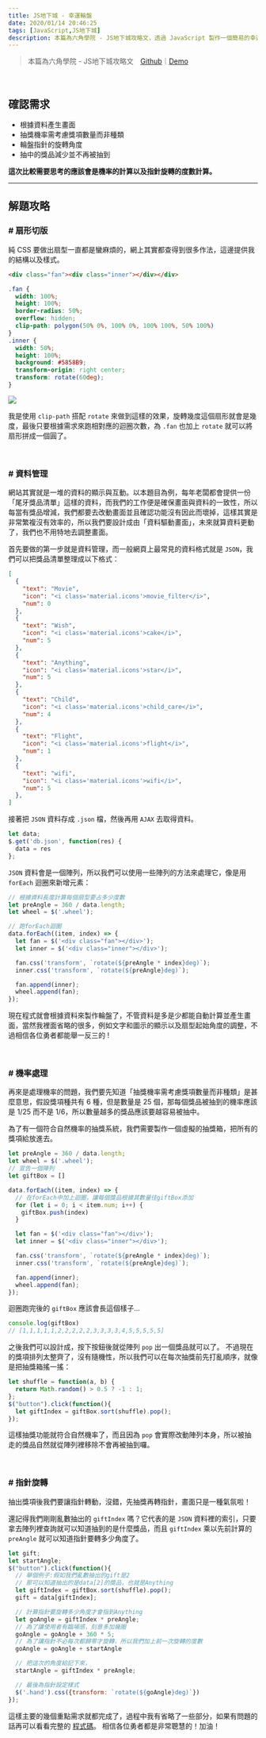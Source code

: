 ```yaml
---
title: JS地下城 - 幸運輪盤
date: 2020/01/14 20:46:25
tags: [JavaScript,JS地下城]
description: 本篇為六角學院 - JS地下城攻略文，透過 JavaScript 製作一個簡易的幸運輪盤，讓使用者可以透過按鈕抽獎，並且可以設定獎品的數量、機率、獎品圖示等。
---
```

> 本篇為六角學院 - JS地下城攻略文　[Github](https://github.com/f820602h/Lucky-Wheel/)｜[Demo](https://f820602h.github.io/Lucky-Wheel/)

<br />

## 確認需求

* 根據資料產生畫面
* 抽獎機率需考慮獎項數量而非種類
* 輪盤指針的旋轉角度
* 抽中的獎品減少並不再被抽到

**這次比較需要思考的應該會是機率的計算以及指針旋轉的度數計算。**

---

## 解題攻略

### # 扇形切版

純 CSS 要做出扇型一直都是蠻麻煩的，網上其實都查得到很多作法，這邊提供我的結構以及樣式。
```html
<div class="fan"><div class="inner"></div></div>
```

```css
.fan {
  width: 100%;
  height: 100%;
  border-radius: 50%;
  overflow: hidden;
  clip-path: polygon(50% 0%, 100% 0%, 100% 100%, 50% 100%)
}
.inner {
  width: 50%;
  height: 100%;
  background: #5858B9;
  transform-origin: right center;
  transform: rotate(60deg);
}
```

![](https://cdn-images-1.medium.com/max/2598/1*Ax_ixX4Hrwu2373gUrTgAw.jpeg)

我是使用 `clip-path` 搭配 `rotate` 來做到這樣的效果，旋轉幾度這個扇形就會是幾度，最後只要根據需求來跑相對應的迴圈次數，為 `.fan` 也加上 `rotate` 就可以將扇形拼成一個圓了。

<br />

### # 資料管理

網站其實就是一堆的資料的顯示與互動。以本題目為例，每年老闆都會提供一份「尾牙獎品清單」這樣的資料，而我們的工作便是確保畫面與資料的一致性，所以每當有獎品增減，我們都要去改動畫面並且確認功能沒有因此而壞掉，這樣其實是非常繁複沒有效率的，所以我們要設計成由「資料驅動畫面」，未來就算資料更動了，我們也不用特地去調整畫面。

首先要做的第一步就是資料管理，而一般網頁上最常見的資料格式就是 `JSON`，我們可以把獎品清單整理成以下格式：

```json
[
  {
    "text": "Movie",
    "icon": "<i class='material.icons'>movie_filter</i>",
    "num": 0
  },
  {
    "text": "Wish",
    "icon": "<i class='material.icons'>cake</i>",
    "num": 5
  },
  {
    "text": "Anything",
    "icon": "<i class='material.icons'>star</i>",
    "num": 5
  },
  {
    "text": "Child",
    "icon": "<i class='material.icons'>child_care</i>",
    "num": 4
  },
  {
    "text": "Flight",
    "icon": "<i class='material.icons'>flight</i>",
    "num": 1
  },
  {
    "text": "wifi",
    "icon": "<i class='material.icons'>wifi</i>",
    "num": 5
  },
]
```

接著把 `JSON` 資料存成 `.json` 檔，然後再用 `AJAX` 去取得資料。

```javascript
let data;
$.get('db.json', function(res) { 
  data = res 
};
```

`JSON` 資料會是一個陣列，所以我們可以使用一些陣列的方法來處理它，像是用 `forEach` 迴圈來新增元素：

```javascript
// 根據資料長度計算每個扇型要占多少度數
let preAngle = 360 / data.length;
let wheel = $('.wheel');

// 跑forEach迴圈
data.forEach((item, index) => {
  let fan = $('<div class="fan"></div>');
  let inner = $('<div class="inner"></div>');

  fan.css('transform', `rotate(${preAngle * index}deg)`);
  inner.css('transform', `rotate(${preAngle}deg)`);

  fan.append(inner);
  wheel.append(fan);
});
```
現在程式就會根據資料來製作輪盤了，不管資料是多是少都能自動計算並產生畫面，當然我裡面省略的很多，例如文字和圖示的顯示以及扇型起始角度的調整，不過相信各位勇者都能舉一反三的 !

<br />

### # 機率處理

再來是處理機率的問題，我們要先知道「抽獎機率需考慮獎項數量而非種類」是甚麼意思，假設獎項種共有 6 種，但是數量是 25 個，那每個獎品被抽到的機率應該是 1/25 而不是 1/6，所以數量越多的獎品應該要越容易被抽中。

為了有一個符合自然機率的抽獎系統，我們需要製作一個虛擬的抽獎箱，把所有的獎項給放進去。

```javascript
let preAngle = 360 / data.length;
let wheel = $('.wheel');
// 宣告一個陣列
let giftBox = []

data.forEach((item, index) => {
  // 在forEach中加上迴圈，讓每個獎品根據其數量往giftBox添加
  for (let i = 0; i < item.num; i++) {
  　giftBox.push(index)
  }

  let fan = $('<div class="fan"></div>');
  let inner = $('<div class="inner"></div>');

  fan.css('transform', `rotate(${preAngle * index}deg)`);
  inner.css('transform', `rotate(${preAngle}deg)`);

  fan.append(inner);
  wheel.append(fan);
});
```

迴圈跑完後的 `giftBox` 應該會長這個樣子...

```javascript
console.log(giftBox)
// [1,1,1,1,1,2,2,2,2,2,3,3,3,3,4,5,5,5,5,5]
```
之後我們可以設計成，按下按鈕後就從陣列 `pop` 出一個獎品就可以了。
不過現在的獎項排列太整齊了，沒有隨機性，所以我們可以在每次抽獎前先打亂順序，就像是把抽獎箱搖一搖：
```javascript
let shuffle = function(a, b) {
  return Math.random() > 0.5 ? -1 : 1;
};
$("button").click(function(){
  let giftIndex = giftBox.sort(shuffle).pop();
});
```
這樣抽獎功能就符合自然機率了，而且因為 `pop` 會實際改動陣列本身，所以被抽走的獎品自然就從陣列裡移除不會再被抽到囉。

<br />

### # 指針旋轉

抽出獎項後我們要讓指針轉動，沒錯，先抽獎再轉指針，畫面只是一種氣氛啦！

還記得我們剛剛亂數抽出的 `giftIndex` 嗎？它代表的是 `JSON` 資料裡的索引，只要拿去陣列裡查詢就可以知道抽到的是什麼獎品，而且 `giftIndex` 乘以先前計算的 `preAngle` 就可以知道指針要轉多少角度了。

```javascript
let gift;
let startAngle;
$("button").click(function(){
  // 舉個例子:假如我們亂數抽出的gift是2
  // 那可以知道抽出的是data[2]的獎品，也就是Anything
  let giftIndex = giftBox.sort(shuffle).pop();
  gift = data[giftIndex];

  // 計算指針要旋轉多少角度才會指到Anything
  let goAngle = giftIndex * preAngle;
  // 為了讓使用者有臨場感，刻意多加幾圈
  goAngle = goAngle + 360 * 5;
  // 為了讓指針不必每次都歸零才旋轉，所以我們加上前一次旋轉的度數
  goAngle = goAngle + startAngle

  // 把這次的角度給記下來，
  startAngle = giftIndex * preAngle;

  // 最後為指針設定樣式
  $('.hand').css({transform: `rotate(${goAngle}deg)`})
});
```
這樣主要的幾個重點需求就都完成了，過程中我有省略了一些部分，如果有問題的話再可以看看完整的 [程式碼](https://github.com/f820602h/Lucky-Wheel/)。
相信各位勇者都是非常聰慧的！加油！
